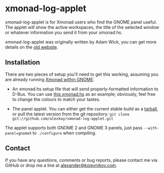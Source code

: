 # xmonad-log-applet

xmonad-log-applet is for Xmonad users who find the GNOME panel useful. The
applet will show the active workspaces, the title of the selected window or
whatever information you send it from your xmonad.hs.

xmonad-log-applet was originally written by Adam Wick, you can get more details
on the [old website][0].

## Installation

There are two pieces of setup you'll need to get this working, assuming you are
already running [Xmonad within GNOME][1]:

* An xmonad.hs setup file that will send properly-formatted information to
  D-Bus. You can use [this xmonad.hs][2] as an example; obviously, feel free to
  change the colours to match your tastes.

* The panel applet. You can either get the current stable build as a
  [tarball][3], or pull the latest version from the git repository: `git clone
  git://github.com/alexkay/xmonad-log-applet.git`

The applet supports both GNOME 2 and GNOME 3 panels, just pass
`--with-panel=gnomeX` to `./configure` when compiling.

## Contact

If you have any questions, comments or bug reports, please contact me via GitHub
or drop me a line at <alexander@kojevnikov.com>.

[0]: http://uhsure.com/xmonad-log-applet.html
[1]: http://www.haskell.org/haskellwiki/Xmonad/Using_xmonad_in_Gnome
[2]: https://github.com/alexkay/xmonad-log-applet/blob/master/xmonad.hs
[3]: https://github.com/downloads/alexkay/xmonad-log-applet/xmonad-log-applet-1.0.4.tar.gz
